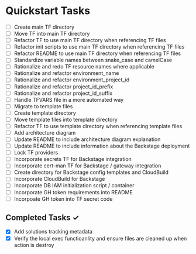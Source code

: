 # Quickstart Tasks

- [ ] Create main TF directory
- [ ] Move TF into main TF directory
- [ ] Refactor TF to use main TF directory when referencing TF files
- [ ] Refactor init scripts to use main TF directory when referencing TF files
- [ ] Refactor README to use main TF directory when referencing TF files
- [ ] Standardize variable names between snake_case and camelCase
- [ ] Rationalize and redo TF resource names where applicable
- [ ] Rationalize and refactor environment_name
- [ ] Rationalize and refactor environment_project_id
- [ ] Rationalize and refactor project_id_prefix
- [ ] Rationalize and refactor project_id_suffix
- [ ] Handle TFVARS file in a more automated way
- [ ] Migrate to template files
- [ ] Create template directory
- [ ] Move template files into template directory
- [ ] Refactor TF to use template directory when referencing template files
- [ ] Add architecture diagram
- [ ] Update README to include architecture diagram explanation
- [ ] Update README to include information about the Backstage deployment
- [ ] Lock TF providers
- [ ] Incorporate secrets TF for Backstage integration
- [ ] Incorporate cert-man TF for Backstage / gateway integration
- [ ] Create directory for Backstage config templates and CloudBuild
- [ ] Incorporate CloudBuild for Backstage
- [ ] Incorporate DB IAM initialization script / container
- [ ] Incorporate GH token requirements into README
- [ ] Incorpoate GH token into TF secret code

## Completed Tasks ✓

- [x] Add solutions tracking metadata
- [x] Verify the local exec functioanlity and ensure files are cleaned up when action is destroy
